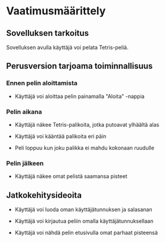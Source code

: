 # Vaatimusmäärittely

## Sovelluksen tarkoitus

Sovelluksen avulla käyttäjä voi pelata Tetris-peliä.

## Perusversion tarjoama toiminnallisuus

### Ennen pelin aloittamista

- Käyttäjä voi aloittaa pelin painamalla "Aloita" -nappia

### Pelin aikana

- Käyttäjä näkee Tetris-palikoita, jotka putoavat ylhäältä alas

- Käyttäjä voi kääntää palikoita eri päin

- Peli loppuu kun joku palikka ei mahdu kokonaan ruudulle

### Pelin jälkeen

- Käyttäjä näkee omat pelistä saamansa pisteet

## Jatkokehitysideoita

- Käyttäjä voi luoda oman käyttäjätunnuksen ja salasanan

- Käyttäjä voi kirjautua peliin omalla käyttäjätunnuksellaan

- Käyttäjä voi nähdä pelin etusivulla omat parhaat pisteensä

